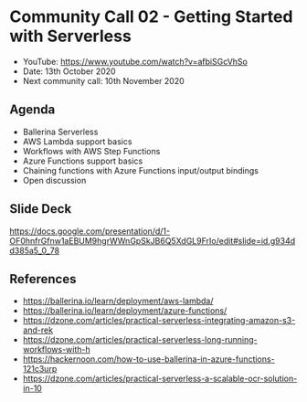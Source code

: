 # Community Call 02 - Getting Started with Serverless

- YouTube: https://www.youtube.com/watch?v=afbiSGcVhSo
- Date: 13th October 2020
- Next community call: 10th November 2020

## Agenda

- Ballerina Serverless
 - AWS Lambda support basics
 - Workflows with AWS Step Functions
 - Azure Functions support basics
 - Chaining functions with Azure Functions input/output bindings
- Open discussion

## Slide Deck

https://docs.google.com/presentation/d/1-OF0hnfrGfnw1aEBUM9hgrWWnGpSkJB6Q5XdGL9FrIo/edit#slide=id.g934dd385a5_0_78

## References

 - https://ballerina.io/learn/deployment/aws-lambda/
 - https://ballerina.io/learn/deployment/azure-functions/
 - https://dzone.com/articles/practical-serverless-integrating-amazon-s3-and-rek
 - https://dzone.com/articles/practical-serverless-long-running-workflows-with-h
 - https://hackernoon.com/how-to-use-ballerina-in-azure-functions-121c3urp
 - https://dzone.com/articles/practical-serverless-a-scalable-ocr-solution-in-10


